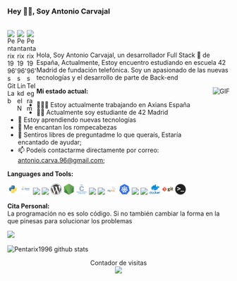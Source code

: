 ### Hey 👋🏽, Soy Antonio Carvajal

<br/>
<a href="https://gitlab.com/antonio.carvajal" target="_blank">
  <img align="left" alt="Pentarix1996's GitLab" width="22px" src="https://www.vectorlogo.zone/logos/gitlab/gitlab-icon.svg" />
</a>
<a href="https://www.linkedin.com/in/antonio-carvajal-sansegundo/" target="_blank">
  <img align="left" alt="Pentarix1996's LinkdeIN" width="22px" src="https://cdn.jsdelivr.net/npm/simple-icons@v3/icons/linkedin.svg" />
</a>
<a href="https://t.me/mercutos" target="_blank">
  <img align="left" alt="Pentarix1996's Telegram" width="22px" src="https://cdn.jsdelivr.net/npm/simple-icons@v3/icons/telegram.svg" />
</a>
<br/>
<br/>

Hola, Soy Antonio Carvajal, un desarrollador Full Stack 🚀 de España, Actualmente, Estoy encuentro estudiando en escuela 42 Madrid de fundación telefónica. Soy un apasionado de las nuevas tecnologías y el desarrollo de parte de Back-end

  <img align="right" alt="GIF" height="240" src="https://i.pinimg.com/originals/41/9c/f1/419cf18cb1cc65b08863e153a98b86ea.gif" />
  
**Mi estado actual:**

- 👨🏽‍💻 Estoy actualmente trabajando en Axians España
- 👨‍🎓 Actualmente soy estudiante de 42 Madrid
- 🌱 Estoy aprendiendo nuevas tecnologías
- 🧩 Me encantan los rompecabezas
- 💬 Sentiros libres de preguntadme lo que queraís, Estaría encantado de ayudar;
- 📫 Podeís contactarme directamente por correo: antonio.carva.96@gmail.com;

**Languages and Tools:**  

<code><img height="25" src="https://raw.githubusercontent.com/github/explore/80688e429a7d4ef2fca1e82350fe8e3517d3494d/topics/python/python.png"></code>
<code><img height="25" src="https://raw.githubusercontent.com/github/explore/80688e429a7d4ef2fca1e82350fe8e3517d3494d/topics/java/java.png"></code>
<code><img height="25" src="https://repository-images.githubusercontent.com/24195339/87018c00-694b-11e9-8b5f-c34826306d36"></code>
<code><img height="25" src="https://camo.githubusercontent.com/86dafd728b94c0e3c8f19a7295e87df678ed6751/68747470733a2f2f666173746170692e7469616e676f6c6f2e636f6d2f696d672f6c6f676f2d6d617267696e2f6c6f676f2d7465616c2e706e67"></code>
<code><img height="25" src="https://raw.githubusercontent.com/github/explore/80688e429a7d4ef2fca1e82350fe8e3517d3494d/topics/wordpress/wordpress.png"></code>
<code><img height="25" src="https://raw.githubusercontent.com/github/explore/80688e429a7d4ef2fca1e82350fe8e3517d3494d/topics/nodejs/nodejs.png"></code>
<code><img height="25" src="https://raw.githubusercontent.com/github/explore/80688e429a7d4ef2fca1e82350fe8e3517d3494d/topics/c/c.png"></code>
<code><img height="25" src="https://avatars3.githubusercontent.com/u/13841574"></code>
<code><img height="25" src="https://cdn.softwaretestinghelp.com/wp-content/qa/uploads/2019/12/UnitTest-Logo.png"></code>
<code><img height="25" src="https://raw.githubusercontent.com/github/explore/80688e429a7d4ef2fca1e82350fe8e3517d3494d/topics/mysql/mysql.png"></code>
<code><img height="25" src="https://raw.githubusercontent.com/github/explore/80688e429a7d4ef2fca1e82350fe8e3517d3494d/topics/kubernetes/kubernetes.png"></code>
<code><img height="25" src="https://rosshendersonsblog.files.wordpress.com/2018/08/oracle-sql.png"></code>
<code><img height="25" src="https://www.vectorlogo.zone/logos/gitlab/gitlab-icon.svg"></code>
<code><img height="25" src="https://raw.githubusercontent.com/github/explore/80688e429a7d4ef2fca1e82350fe8e3517d3494d/topics/docker/docker.png"></code>
<code><img height="25" src="https://raw.githubusercontent.com/github/explore/80688e429a7d4ef2fca1e82350fe8e3517d3494d/topics/git/git.png"></code>
<code><img height="25" src="https://raw.githubusercontent.com/github/explore/80688e429a7d4ef2fca1e82350fe8e3517d3494d/topics/terminal/terminal.png"></code>

**Cita Personal:**  
La programación no es solo código. Si no también cambiar la forma en la que pinesas para solucionar los problemas

<img src="https://github-readme-stats.vercel.app/api/pin/?username=pentarix1996&repo=acarvaja">

![Pentarix1996 github stats](https://github-readme-stats.vercel.app/api?username=pentarix1996&show_icons=true&hide_border=true)

<p align="center"> 
  Contador de visitas<br>
  <img src="https://profile-counter.glitch.me/pentarix1996/count.svg" />
</p>
